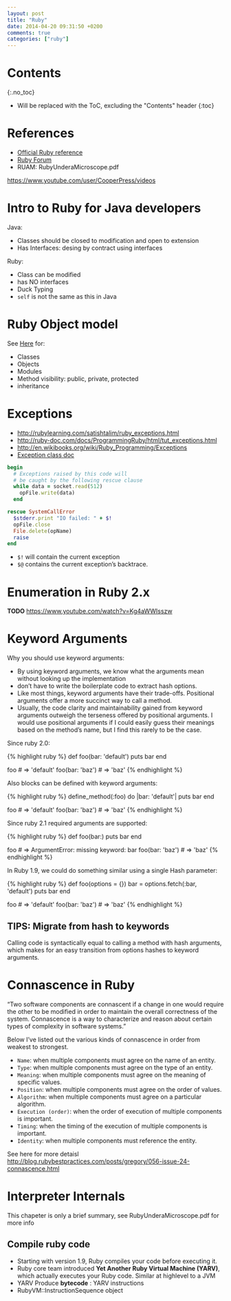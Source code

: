 ```yaml
---
layout: post
title: "Ruby"
date: 2014-04-20 09:31:50 +0200
comments: true
categories: ["ruby"]
---
```


# Contents
{:.no_toc}

* Will be replaced with the ToC, excluding the "Contents" header
{:toc}

# References

* [Official Ruby reference](http://www.ruby-doc.org/)
* [Ruby Forum](https://www.ruby-forum.com/)
* RUAM: RubyUnderaMicroscope.pdf

https://www.youtube.com/user/CooperPress/videos

# Intro to Ruby for Java developers

Java:

* Classes should be closed to modification and open to extension
* Has Interfaces: desing by contract using interfaces

Ruby:

* Class can be modified
* has NO interfaces
* Duck Typing
* `self` is not the same as this in Java


# Ruby Object model

See [Here]({{site.url}}/guides/ruby_object_model.html) for:

* Classes
* Objects
* Modules
* Method visibility: public, private, protected
* inheritance

# Exceptions

* http://rubylearning.com/satishtalim/ruby_exceptions.html
* http://ruby-doc.com/docs/ProgrammingRuby/html/tut_exceptions.html
* http://en.wikibooks.org/wiki/Ruby_Programming/Exceptions
* [Exception class doc](http://www.ruby-doc.org/core-2.1.5/Exception.html)

~~~ruby
begin
  # Exceptions raised by this code will
  # be caught by the following rescue clause
  while data = socket.read(512)
    opFile.write(data)
  end

rescue SystemCallError
  $stderr.print "IO failed: " + $!
  opFile.close
  File.delete(opName)
  raise
end
~~~

* `$!` will contain the current exception
* `$@` contains the current exception’s backtrace.


# Enumeration in Ruby 2.x

**TODO**
https://www.youtube.com/watch?v=Kg4aWWIsszw

# Keyword Arguments

Why you should use keyword arguments:

* By using keyword arguments, we know what the arguments mean without looking up the implementation
* don’t have to write the boilerplate code to extract hash options.
* Like most things, keyword arguments have their trade-offs. Positional arguments offer a more succinct way to call a method.
* Usually, the code clarity and maintainability gained from keyword arguments outweigh the terseness offered by positional arguments. I would use positional arguments if I could easily guess their meanings based on the method’s name, but I find this rarely to be the case.

Since ruby 2.0:

{% highlight ruby %}
def foo(bar: 'default')
  puts bar
end

foo # => 'default'
foo(bar: 'baz') # => 'baz'
{% endhighlight %}


Also blocks can be defined with keyword arguments:

{% highlight ruby %}
define_method(:foo) do |bar: 'default'|
  puts bar
end

foo # => 'default'
foo(bar: 'baz') # => 'baz'
{% endhighlight %}

Since ruby 2.1 required arguments are supported:

{% highlight ruby %}
def foo(bar:)
  puts bar
end

foo # => ArgumentError: missing keyword: bar
foo(bar: 'baz') # => 'baz'
{% endhighlight %}


In Ruby 1.9, we could do something similar using a single Hash parameter:

{% highlight ruby %}
def foo(options = {})
  bar = options.fetch(:bar, 'default')
  puts bar
end

foo # => 'default'
foo(bar: 'baz') # => 'baz'
{% endhighlight %}


## TIPS: Migrate from hash to keywords

Calling code is syntactically equal to calling a method with hash arguments, which makes for an easy transition from options hashes to keyword arguments.

# Connascence in Ruby


“Two software components are connascent if a change in one would require the other to be modified in order to maintain the overall correctness of the system. Connascence is a way to characterize and reason about certain types of complexity in software systems.”

Below I’ve listed out the various kinds of connascence in order from weakest to strongest.

* `Name`: when multiple components must agree on the name of an entity.
* `Type`: when multiple components must agree on the type of an entity.
* `Meaning`: when multiple components must agree on the meaning of specific values.
* `Position`: when multiple components must agree on the order of values.
* `Algorithm`: when multiple components must agree on a particular algorithm.
* `Execution (order)`: when the order of execution of multiple components is important.
* `Timing`: when the timing of the execution of multiple components is important.
* `Identity`: when multiple components must reference the entity.

See here for more detaisl http://blog.rubybestpractices.com/posts/gregory/056-issue-24-connascence.html

# Interpreter Internals
This chapeter is only a brief summary, see RubyUnderaMicroscope.pdf for
more info

## Compile ruby code

* Starting with version 1.9, Ruby compiles your code before executing it.
* Ruby core team introduced **Yet Another Ruby Virtual Machine (YARV)**,
    which actually executes your Ruby code. Similar at highlevel to a
    JVM
* YARV Produce **bytecode** : YARV instructions
* RubyVM::InstructionSequence object
